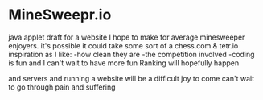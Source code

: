 # MineSweepr.io
java applet draft for a website I hope to make for average minesweeper enjoyers.
it's possible it could take some sort of a chess.com & tetr.io inspiration as I like:
-how clean they are
-the competition involved
-coding is fun and I can't wait to have more fun
Ranking will hopefully happen

and servers and running a website will be a difficult joy to come can't wait to go through pain and suffering

